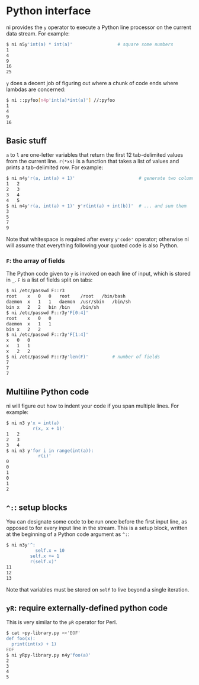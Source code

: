 # Python interface
ni provides the `y` operator to execute a Python line processor on the current
data stream. For example:

```bash
$ ni n5y'int(a) * int(a)'                 # square some numbers
1
4
9
16
25
```

`y` does a decent job of figuring out where a chunk of code ends where lambdas
are concerned:

```bash
$ ni ::pyfoo[n4p'int(a)*int(a)'] //:pyfoo
1
4
9
16
```


## Basic stuff
`a` to `l` are one-letter variables that return the first 12 tab-delimited
values from the current line. `r(*xs)` is a function that takes a list of values
and prints a tab-delimited row. For example:

```bash
$ ni n4y'r(a, int(a) + 1)'                        # generate two columns
1	2
2	3
3	4
4	5
$ ni n4y'r(a, int(a) + 1)' y'r(int(a) + int(b))'  # ... and sum them
3
5
7
9
```

Note that whitespace is required after every `y'code'` operator; otherwise ni
will assume that everything following your quoted code is also Python.


### `F`: the array of fields
The Python code given to `y` is invoked on each line of input, which is stored
in `_`. `F` is a list of fields split on tabs:

```bash
$ ni /etc/passwd F::r3
root	x	0	0	root	/root	/bin/bash
daemon	x	1	1	daemon	/usr/sbin	/bin/sh
bin	x	2	2	bin	/bin	/bin/sh
$ ni /etc/passwd F::r3y'F[0:4]'
root	x	0	0
daemon	x	1	1
bin	x	2	2
$ ni /etc/passwd F::r3y'F[1:4]'
x	0	0
x	1	1
x	2	2
$ ni /etc/passwd F::r3y'len(F)'         # number of fields
7
7
7
```


## Multiline Python code
ni will figure out how to indent your code if you span multiple lines. For
example:

```bash
$ ni n3 y'x = int(a)
          r(x, x + 1)'
1	2
2	3
3	4
$ ni n3 y'for i in range(int(a)):
            r(i)'
0
0
1
0
1
2
```


## `^:`: setup blocks
You can designate some code to be run once before the first input line, as
opposed to for every input line in the stream. This is a setup block, written
at the beginning of a Python code argument as `^:`:

```bash
$ ni n3y'^:
           self.x = 10
         self.x += 1
         r(self.x)'
11
12
13
```

Note that variables must be stored on `self` to live beyond a single iteration.


## `yR`: require externally-defined python code
This is very similar to the `pR` operator for Perl.

```bash
$ cat >py-library.py <<'EOF'
def foo(x):
  print(int(x) + 1)
EOF
$ ni yRpy-library.py n4y'foo(a)'
2
3
4
5
```
